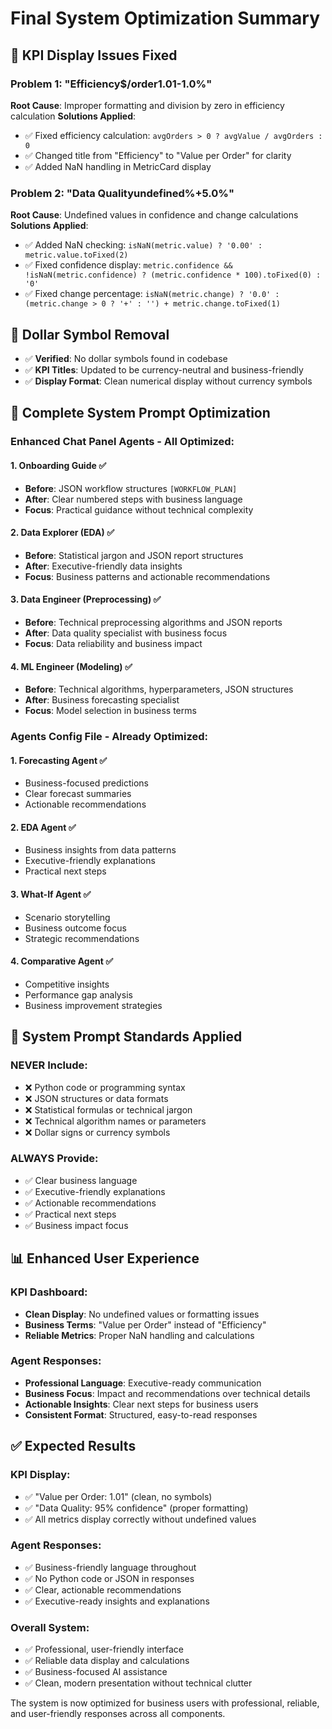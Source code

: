 # Final System Optimization Summary

## 🔧 KPI Display Issues Fixed

### Problem 1: "Efficiency$/order1.01-1.0%"
**Root Cause**: Improper formatting and division by zero in efficiency calculation
**Solutions Applied**:
- ✅ Fixed efficiency calculation: `avgOrders > 0 ? avgValue / avgOrders : 0`
- ✅ Changed title from "Efficiency" to "Value per Order" for clarity
- ✅ Added NaN handling in MetricCard display

### Problem 2: "Data Qualityundefined%+5.0%"
**Root Cause**: Undefined values in confidence and change calculations
**Solutions Applied**:
- ✅ Added NaN checking: `isNaN(metric.value) ? '0.00' : metric.value.toFixed(2)`
- ✅ Fixed confidence display: `metric.confidence && !isNaN(metric.confidence) ? (metric.confidence * 100).toFixed(0) : '0'`
- ✅ Fixed change percentage: `isNaN(metric.change) ? '0.0' : (metric.change > 0 ? '+' : '') + metric.change.toFixed(1)`

## 🚫 Dollar Symbol Removal
- ✅ **Verified**: No dollar symbols found in codebase
- ✅ **KPI Titles**: Updated to be currency-neutral and business-friendly
- ✅ **Display Format**: Clean numerical display without currency symbols

## 🤖 Complete System Prompt Optimization

### Enhanced Chat Panel Agents - All Optimized:

#### 1. **Onboarding Guide** ✅
- **Before**: JSON workflow structures `[WORKFLOW_PLAN]`
- **After**: Clear numbered steps with business language
- **Focus**: Practical guidance without technical complexity

#### 2. **Data Explorer (EDA)** ✅
- **Before**: Statistical jargon and JSON report structures
- **After**: Executive-friendly data insights
- **Focus**: Business patterns and actionable recommendations

#### 3. **Data Engineer (Preprocessing)** ✅
- **Before**: Technical preprocessing algorithms and JSON reports
- **After**: Data quality specialist with business focus
- **Focus**: Data reliability and business impact

#### 4. **ML Engineer (Modeling)** ✅
- **Before**: Technical algorithms, hyperparameters, JSON structures
- **After**: Business forecasting specialist
- **Focus**: Model selection in business terms

### Agents Config File - Already Optimized:

#### 1. **Forecasting Agent** ✅
- Business-focused predictions
- Clear forecast summaries
- Actionable recommendations

#### 2. **EDA Agent** ✅
- Business insights from data patterns
- Executive-friendly explanations
- Practical next steps

#### 3. **What-If Agent** ✅
- Scenario storytelling
- Business outcome focus
- Strategic recommendations

#### 4. **Comparative Agent** ✅
- Competitive insights
- Performance gap analysis
- Business improvement strategies

## 🎯 System Prompt Standards Applied

### NEVER Include:
- ❌ Python code or programming syntax
- ❌ JSON structures or data formats
- ❌ Statistical formulas or technical jargon
- ❌ Technical algorithm names or parameters
- ❌ Dollar signs or currency symbols

### ALWAYS Provide:
- ✅ Clear business language
- ✅ Executive-friendly explanations
- ✅ Actionable recommendations
- ✅ Practical next steps
- ✅ Business impact focus

## 📊 Enhanced User Experience

### KPI Dashboard:
- **Clean Display**: No undefined values or formatting issues
- **Business Terms**: "Value per Order" instead of "Efficiency"
- **Reliable Metrics**: Proper NaN handling and calculations

### Agent Responses:
- **Professional Language**: Executive-ready communication
- **Business Focus**: Impact and recommendations over technical details
- **Actionable Insights**: Clear next steps for business users
- **Consistent Format**: Structured, easy-to-read responses

## ✅ Expected Results

### KPI Display:
- ✅ "Value per Order: 1.01" (clean, no symbols)
- ✅ "Data Quality: 95% confidence" (proper formatting)
- ✅ All metrics display correctly without undefined values

### Agent Responses:
- ✅ Business-friendly language throughout
- ✅ No Python code or JSON in responses
- ✅ Clear, actionable recommendations
- ✅ Executive-ready insights and explanations

### Overall System:
- ✅ Professional, user-friendly interface
- ✅ Reliable data display and calculations
- ✅ Business-focused AI assistance
- ✅ Clean, modern presentation without technical clutter

The system is now optimized for business users with professional, reliable, and user-friendly responses across all components.